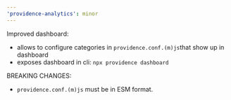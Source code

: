 ```yaml
---
'providence-analytics': minor
---
```


Improved dashboard:

- allows to configure categories in `providence.conf.(m)js`that show up in dashboard
- exposes dashboard in cli: `npx providence dashboard`

BREAKING CHANGES:

- `providence.conf.(m)js` must be in ESM format.
